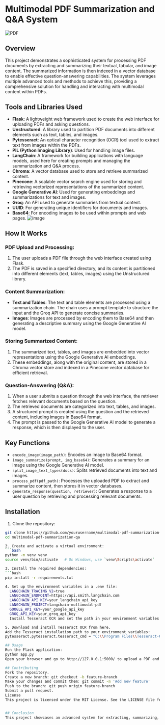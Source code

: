 # Multimodal PDF Summarization and Q&A System

![PDF](https://github.com/user-attachments/assets/6c067344-1c89-4c9a-ac8b-bcc53db6b13d)

## Overview
This project demonstrates a sophisticated system for processing PDF documents by extracting and summarizing their textual, tabular, and image content. The summarized information is then indexed in a vector database to enable effective question-answering capabilities. The system leverages multiple advanced tools and methods to achieve this, providing a comprehensive solution for handling and interacting with multimodal content within PDFs.

## Tools and Libraries Used
- **Flask**: A lightweight web framework used to create the web interface for uploading PDFs and asking questions.
- **Unstructured**: A library used to partition PDF documents into different elements such as text, tables, and images.
- **Pytesseract**: An optical character recognition (OCR) tool used to extract text from images within the PDFs.
- **PIL (Python Imaging Library)**: Used for handling image files.
- **LangChain**: A framework for building applications with language models, used here for creating prompts and managing the summarization and Q&A process.
- **Chroma**: A vector database used to store and retrieve summarized content.
- **Pinecone**: A scalable vector search engine used for storing and retrieving vectorized representations of the summarized content.
- **Google Generative AI**: Used for generating embeddings and summarizations for text and images.
- **Groq**: An API used to generate summaries from textual content.
- **UUID**: For generating unique identifiers for documents and images.
- **Base64**: For encoding images to be used within prompts and web pages.
![image](https://github.com/user-attachments/assets/6628d59b-9968-4ba2-8327-9eb0a211514b)


## How It Works

### PDF Upload and Processing:
1. The user uploads a PDF file through the web interface created using Flask.
2. The PDF is saved in a specified directory, and its content is partitioned into different elements (text, tables, images) using the Unstructured library.

### Content Summarization:
- **Text and Tables**: The text and table elements are processed using a summarization chain. The chain uses a prompt template to structure the input and the Groq API to generate concise summaries.
- **Images**: Images are processed by encoding them to Base64 and then generating a descriptive summary using the Google Generative AI model.

### Storing Summarized Content:
1. The summarized text, tables, and images are embedded into vector representations using the Google Generative AI embeddings.
2. These embeddings, along with the original content, are stored in a Chroma vector store and indexed in a Pinecone vector database for efficient retrieval.

### Question-Answering (Q&A):
1. When a user submits a question through the web interface, the retriever fetches relevant documents based on the question.
2. The retrieved documents are categorized into text, tables, and images.
3. A structured prompt is created using the question and the retrieved content, including images in Base64 format.
4. The prompt is passed to the Google Generative AI model to generate a response, which is then displayed to the user.

## Key Functions
- `encode_image(image_path)`: Encodes an image to Base64 format.
- `image_summarize(prompt, img_base64)`: Generates a summary for an image using the Google Generative AI model.
- `split_image_text_types(docs)`: Splits retrieved documents into text and images.
- `process_pdf(pdf_path)`: Processes the uploaded PDF to extract and summarize content, then stores it in vector databases.
- `generate_response(question, retriever)`: Generates a response to a user question by retrieving and processing relevant documents.

## Installation
1. Clone the repository:
  ```bash
  git clone https://github.com/yourusername/multimodal-pdf-summarization-qa.git
  cd multimodal-pdf-summarization-qa

2. Create and activate a virtual environment:
  ```bash
  python -m venv venv
  source venv/bin/activate   # On Windows, use `venv\Scripts\activate`

3. Install the required dependencies:
  ```bash
  pip install -r requirements.txt

4. Set up the environment variables in a .env file:
    LANGCHAIN_TRACING_V2=true
    LANGCHAIN_ENDPOINT=https://api.smith.langchain.com
    LANGCHAIN_API_KEY=your_langchain_api_key
    LANGCHAIN_PROJECT=langchain-multimodal-pdf
    GOOGLE_API_KEY=your_google_api_key
    GROQ_API_KEY=your_groq_api_key
    Install Tesseract OCR and set the path in your environment variables:

5. Download and install Tesseract OCR from here.
Add the Tesseract installation path to your environment variables:
pytesseract.pytesseract.tesseract_cmd = "C:\\Program Files\\Tesseract-OCR\\tesseract.exe"

## Usage
Run the Flask application:
python app.py
Open your browser and go to http://127.0.0.1:5000/ to upload a PDF and interact with the system.

## Contributing
Fork the repository.
Create a new branch: git checkout -b feature-branch
Make your changes and commit them: git commit -m 'Add new feature'
Push to the branch: git push origin feature-branch
Submit a pull request.
License
This project is licensed under the MIT License. See the LICENSE file for more details.


## Conclusion
This project showcases an advanced system for extracting, summarizing, and interacting with multimodal content in PDF documents. By integrating multiple AI models and scalable vector databases, it provides an efficient and user-friendly solution for handling complex documents and facilitating effective question-answering capabilities.
